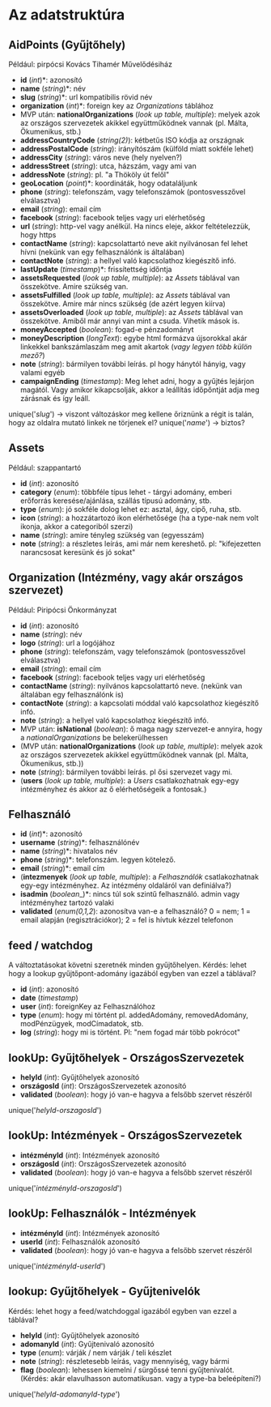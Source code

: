 # Az adatstruktúra

## AidPoints (Gyűjtőhely)
Például: pirpócsi Kovács Tihamér Művelődésiház
* __id__ (_int_)*:  azonosító
* __name__ (_string_)*: név
* __slug__ (_string_)*: url kompatibilis rövid név
* __organization__ (_int_)*: foreign key az _Organizations_ táblához
* MVP után: __nationalOrganizations__ (_look up table, multiple_): melyek azok az országos szervezetek akikkel együttműködnek vannak (pl. Málta, Ökumenikus, stb.)
* __addressCountryCode__ (_string(2)_): kétbetűs ISO kódja az országnak
* __addressPostalCode__ (_string_): irányítószám (külföld miatt sokféle lehet)
* __addressCity__ (_string_): város neve (hely nyelven?)
* __addressStreet__ (_string_): utca, házszám, vagy ami van
* __addressNote__ (_string_): pl. "a Thököly út felől"
* __geoLocation__ (_point_)*: koordináták, hogy odataláljunk
* __phone__ (_string_): telefonszám, vagy telefonszámok (pontosvesszővel elválasztva)
* __email__ (_string_): email cím
* __facebook__ (_string_): facebook teljes vagy uri elérhetőség
* __url__ (_string_): http-vel vagy anélkül. Ha nincs eleje, akkor feltételezzük, hogy https 
* __contactName__ (_string_): kapcsolattartó neve akit nyilvánosan fel lehet hívni (nekünk van egy felhasználónk is általában)
* __contactNote__ (_string_): a hellyel való kapcsolathoz kiegészítő infó. 
* __lastUpdate__ (_timestamp_)*: frissítettség időntja
* __assetsRequested__ (_look up table, multiple_): az _Assets_ táblával van összekötve. Amire szükség van.
* __assetsFulfilled__ (_look up table, multiple_): az _Assets_ táblával van összekötve. Amire már nincs szükség (de azért legyen kiírva)
* __assetsOverloaded__ (_look up table, multiple_): az _Assets_ táblával van összekötve. Amiből már annyi van mint a csuda. Vihetik mások is. 
* __moneyAccepted__ (_boolean_): fogad-e pénzadományt
* __moneyDescription__ (_longText_): egybe html formázva újsorokkal akár linkekkel bankszámlaszám meg amit akartok (_vagy legyen több külön mező?_)
* __note__ (_string_): bármilyen további leírás. pl hogy hánytól hányig, vagy valami egyéb
* __campaignEnding__ (_timestamp_): Meg lehet adni, hogy a gyűjtés lejárjon magától. Vagy amikor kikapcsolják, akkor a leállítás időpőntját adja meg zárásnak és így leáll.

unique('_slug_') -> viszont változáskor meg kellene őriznünk a régit is talán, hogy az oldalra mutató linkek ne törjenek el?
unique('_name_') -> biztos?

## Assets
Például: szappantartó
* __id__ (_int_):  azonosító
* __category__ (_enum_): többféle típus lehet - tárgyi adomány, emberi erőforrás keresése/ajánlása, szállás típusú adomány, stb.
* __type__ (_enum_): jó sokféle dolog lehet ez: asztal, ágy, cipő, ruha, stb.
* __icon__ (_string_): a hozzátartozó ikon elérhetősége (ha a type-nak nem volt ikonja, akkor a categoriból szerzi)
* __name__ (_string_): amire tényleg szükség van (egyesszám)
* __note__ (_string_): a részletes leírás, ami már nem kereshető. pl: "kifejezetten narancsosat keresünk és jó sokat"


## Organization (Intézmény, vagy akár országos szervezet)
Például: Piripócsi Önkormányzat
* __id__ (_int_):  azonosító
* __name__ (_string_): név
* __logo__ (_string_): url a logójához
* __phone__ (_string_): telefonszám, vagy telefonszámok (pontosvesszővel elválasztva)
* __email__ (_string_): email cím
* __facebook__ (_string_): facebook teljes vagy uri elérhetőség
* __contactName__ (_string_): nyilvános kapcsolattartó neve. (nekünk van általában egy felhasználónk is)
* __contactNote__ (_string_): a kapcsolati móddal való kapcsolathoz kiegészítő infó. 
* __note__ (_string_): a hellyel való kapcsolathoz kiegészítő infó. 
* MVP után: __isNational__ (_boolean_): ő maga nagy szervezet-e annyira, hogy a _nationalOrganizations_ be belekerülhessen
* (MVP után: __nationalOrganizations__ (_look up table, multiple_): melyek azok az országos szervezetek akikkel együttműködnek vannak (pl. Málta, Ökumenikus, stb.))
* __note__ (_string_): bármilyen további leírás. pl ősi szervezet vagy mi.
* (__users__ (_look up table, multiple_): a _Users_ csatlakozhatnak egy-egy intézményhez és akkor az ő elérhetőségeik a fontosak.)

## Felhasználó
* __id__ (_int_)*:  azonosító
* __username__ (_string_)*: felhasználónév
* __name__ (_string_)*: hivatalos név
* __phone__ (_string_)*: telefonszám. legyen kötelező.
* __email__ (_string_)*: email cím
* (__intezmenyek__ (_look up table, multiple_): a _Felhasználók_ csatlakozhatnak egy-egy intézményhez. Az intézmény oldaláról van definiálva?)
* __isadmin__ (_boolean__)*: nincs túl sok szintű felhasználó. admin vagy intézményhez tartozó valaki
* __validated__ (_enum(0,1,2_): azonosítva van-e a felhasználó? 0 = nem; 1 = email alapján (regisztrációkor); 2 = fel is hívtuk kézzel telefonon

## feed / watchdog
A változtatásokat követni szeretnék minden gyűjtőhelyen.
Kérdés: lehet hogy a lookup gyűjtőpont-adomány igazából egyben van ezzel a táblával?
* __id__ (_int_):  azonosító
* __date__ (_timestamp_)
* __user__ (_int_): foreignKey az Felhasználóhoz
* __type__ (_enum_): hogy mi történt pl. addedAdomány, removedAdomány, modPénzügyek, modCímadatok, stb.
* __log__ (_string_): hogy mi is történt. Pl: "nem fogad már több pokrócot"

## lookUp: Gyűjtőhelyek - OrszágosSzervezetek
* __helyId__ (_int_):  Gyűjtőhelyek azonosító
* __országosId__ (_int_):  OrszágosSzervezetek azonosító
* __validated__ (_boolean_): hogy jó van-e hagyva a felsőbb szervet részéről

unique('_helyId_-_orszagosId_')

## lookUp: Intézmények - OrszágosSzervezetek
* __intézményId__ (_int_):  Intézmények azonosító
* __országosId__ (_int_):  OrszágosSzervezetek azonosító
* __validated__ (_boolean_): hogy jó van-e hagyva a felsőbb szervet részéről

unique('_intézményId_-_orszagosId_')

## lookUp: Felhasználók - Intézmények
* __intézményId__ (_int_):  Intézmények azonosító
* __userId__ (_int_):  Felhasználók azonosító
* __validated__ (_boolean_): hogy jó van-e hagyva a felsőbb szervet részéről

unique('_intézményId_-_userId_')

## lookup: Gyűjtőhelyek - Gyűjtenivelók
Kérdés: lehet hogy a feed/watchdoggal igazából egyben van ezzel a táblával?
* __helyId__ (_int_):  Gyűjtőhelyek azonosító
* __adomanyId__ (_int_):  Gyűjtenivaló azonosító
* __type__ (_enum_): várják / nem várják / teli készlet
* __note__ (_string_): részletesebb leírás, vagy mennyiség, vagy bármi
* __flag__ (_boolean_): lehessen kiemelni / sürgőssé tenni gyűjtenivalót. (Kérdés: akár elavulhasson automatikusan. vagy a type-ba beleépíteni?)

unique('_helyId_-_adomanyId_-_type_')
